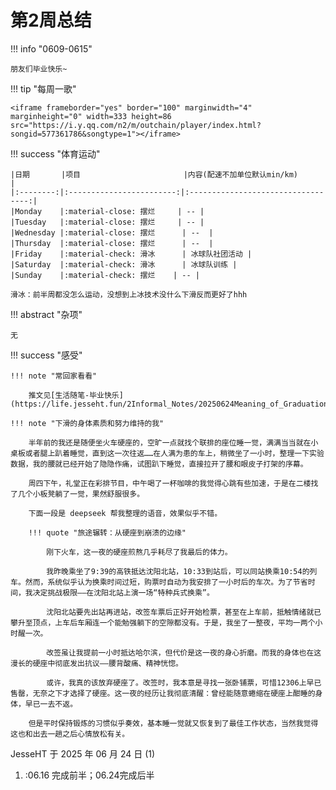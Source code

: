 # 第2周总结

!!! info "0609-0615"

    朋友们毕业快乐~
    
!!! tip "每周一歌"

    <iframe frameborder="yes" border="100" marginwidth="4" marginheight="0" width=333 height=86 src="https://i.y.qq.com/n2/m/outchain/player/index.html?songid=577361786&songtype=1"></iframe>

    
!!! success "体育运动"

    |日期       |项目                       |内容(配速不加单位默认min/km)           |
    |:--------:|:------------------------:|:----------------------------------:|
    |Monday    |:material-close: 摆烂     | -- |
    |Tuesday   |:material-close: 摆烂     | -- |
    |Wednesday |:material-close: 摆烂      | --  |
    |Thursday  |:material-close: 摆烂      | --  |
    |Friday    |:material-check: 滑冰      | 冰球队社团活动 |
    |Saturday  |:material-check: 滑冰      | 冰球队训练 |
    |Sunday    |:material-check: 摆烂    | -- |

    滑冰：前半周都没怎么运动，没想到上冰技术没什么下滑反而更好了hhh

!!! abstract "杂项"

    无

!!! success "感受"

    !!! note "常回家看看"
    
        推文见[生活随笔-毕业快乐](https://life.jesseht.fun/2Informal_Notes/20250624Meaning_of_Graduation)
    
    !!! note "下滑的身体素质和努力维持的我"
        
        半年前的我还是随便坐火车硬座的，空旷一点就找个联排的座位睡一觉，满满当当就在小桌板或者腿上趴着睡觉，直到这一次往返……在人满为患的车上，稍微坐了一小时，整理一下实验数据，我的腰就已经开始了隐隐作痛，试图趴下睡觉，直接拉开了腰和眼皮子打架的序幕。

        周四下午，礼堂正在彩排节目，中午喝了一杯咖啡的我觉得心跳有些加速，于是在二楼找了几个小板凳躺了一觉，果然舒服很多。

        下面一段是 deepseek 帮我整理的语音，效果似乎不错。

        !!! quote "旅途辗转：从硬座到崩溃的边缘"

            刚下火车，这一夜的硬座煎熬几乎耗尽了我最后的体力。
            
            我昨晚乘坐了9:39的高铁抵达沈阳北站，10:33到站后，可以同站换乘10:54的列车。然而，系统似乎认为换乘时间过短，购票时自动为我安排了一小时后的车次。为了节省时间，我决定挑战极限——在沈阳北站上演一场“特种兵式换乘”。  
            
            沈阳北站要先出站再进站，改签车票后正好开始检票，甚至在上车前，抵触情绪就已攀升至顶点，上车后车厢连一个能勉强躺下的空隙都没有。于是，我坐了一整夜，平均一两个小时醒一次。  
            
            改签虽让我提前一小时抵达哈尔滨，但代价是这一夜的身心折磨。而我的身体也在这漫长的硬座中彻底发出抗议——腰背酸痛、精神恍惚。  
            
            或许，我真的该放弃硬座了。改签时，我本意是寻找一张卧铺票，可惜12306上早已售罄，无奈之下才选择了硬座。这一夜的经历让我彻底清醒：曾经能随意蜷缩在硬座上酣睡的身体，早已一去不返。

        但是平时保持锻炼的习惯似乎奏效，基本睡一觉就又恢复到了最佳工作状态，当然我觉得这也和出去一趟之后心情放松有关。

JesseHT 于 2025 年 06 月 24 日 (1)

1.  :06.16 完成前半；06.24完成后半